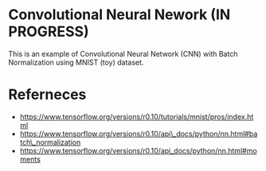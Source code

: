 # Convolutional Neural Nework (IN PROGRESS)

This is an example of Convolutional Neural Network (CNN) with Batch Normalization using MNIST (toy) dataset.



# Referneces
- https://www.tensorflow.org/versions/r0.10/tutorials/mnist/pros/index.html
- https://www.tensorflow.org/versions/r0.10/api\_docs/python/nn.html#batch\_normalization
- https://www.tensorflow.org/versions/r0.10/api_docs/python/nn.html#moments



